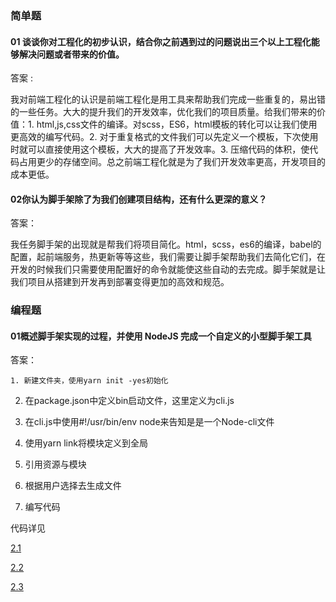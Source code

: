 ### 简单题

#### 01 谈谈你对工程化的初步认识，结合你之前遇到过的问题说出三个以上工程化能够解决问题或者带来的价值。

答案 : 

我对前端工程化的认识是前端工程化是用工具来帮助我们完成一些重复的，易出错的一些任务。大大的提升我们的开发效率，优化我们的项目质量。给我们带来的价值：1. html,js,css文件的编译。对scss，ES6，html模板的转化可以让我们使用更高效的编写代码。2. 对于重复格式的文件我们可以先定义一个模板，下次使用时就可以直接使用这个模板，大大的提高了开发效率。3. 压缩代码的体积，使代码占用更少的存储空间。总之前端工程化就是为了我们开发效率更高，开发项目的成本更低。



#### 02你认为脚手架除了为我们创建项目结构，还有什么更深的意义？

答案：

​	我任务脚手架的出现就是帮我们将项目简化。html，scss，es6的编译，babel的配置，起前端服务，热更新等等这些，我们需要让脚手架帮助我们去简化它们，在开发的时候我们只需要使用配置好的命令就能使这些自动的去完成。脚手架就是让我们项目从搭建到开发再到部署变得更加的高效和规范。



### 编程题

#### 01概述脚手架实现的过程，并使用 NodeJS 完成一个自定义的小型脚手架工具

答案：

	1. 新建文件夹，使用yarn init -yes初始化
  2. 在package.json中定义bin启动文件，这里定义为cli.js

  3. 在cli.js中使用#!/usr/bin/env node来告知是是一个Node-cli文件

  4. 使用yarn link将模块定义到全局

  5. 引用资源与模块

  6. 根据用户选择去生成文件

  7. 编写代码

     



代码详见

[2.1](./code/cli_code/cli.js)

[2.2](./code/02-01-base-code/pages-boilerplate/gulpfile.js)

[2.3](./code/02-01-base-code-02/pages-boilerplate/gruntfile.js)

